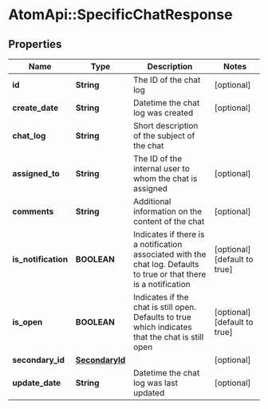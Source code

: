 # AtomApi::SpecificChatResponse

## Properties
Name | Type | Description | Notes
------------ | ------------- | ------------- | -------------
**id** | **String** | The ID of the chat log | [optional] 
**create_date** | **String** | Datetime the chat log was created | [optional] 
**chat_log** | **String** | Short description of the subject of the chat | 
**assigned_to** | **String** | The ID of the internal user to whom the chat is assigned | [optional] 
**comments** | **String** | Additional information on the content of the chat | [optional] 
**is_notification** | **BOOLEAN** | Indicates if there is a notification associated with the chat log. Defaults to true or that there is a notification | [optional] [default to true]
**is_open** | **BOOLEAN** | Indicates if the chat is still open. Defaults to true which indicates that the chat is still open | [optional] [default to true]
**secondary_id** | [**SecondaryId**](SecondaryId.md) |  | [optional] 
**update_date** | **String** | Datetime the chat log was last updated | [optional] 


